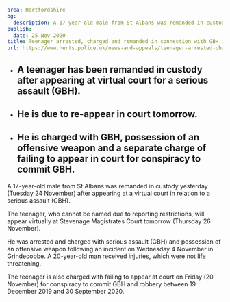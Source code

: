 ```yaml
area: Hertfordshire
og:
  description: A 17-year-old male from St Albans was remanded in custody yesterday (Tuesday 24 November) after appearing at a virtual court in relation to a serious assault (GBH).
publish:
  date: 25 Nov 2020
title: Teenager arrested, charged and remanded in connection with GBH in St Albans
url: https://www.herts.police.uk/news-and-appeals/teenager-arrested-charged-and-remanded-in-connection-with-gbh-in-st-albans-0911f
```

* ## A teenager has been remanded in custody after appearing at virtual court for a serious assault (GBH).

 * ## He is due to re-appear in court tomorrow.

 * ## He is charged with GBH, possession of an offensive weapon and a separate charge of failing to appear in court for conspiracy to commit GBH.

A 17-year-old male from St Albans was remanded in custody yesterday (Tuesday 24 November) after appearing at a virtual court in relation to a serious assault (GBH).

The teenager, who cannot be named due to reporting restrictions, will appear virtually at Stevenage Magistrates Court tomorrow (Thursday 26 November).

He was arrested and charged with serious assault (GBH) and possession of an offensive weapon following an incident on Wednesday 4 November in Grindecobbe. A 20-year-old man received injuries, which were not life threatening.

The teenager is also charged with failing to appear at court on Friday (20 November) for conspiracy to commit GBH and robbery between 19 December 2019 and 30 September 2020.
